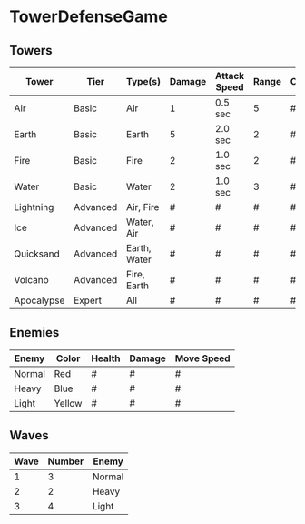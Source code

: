 # TowerDefenseGame

## Towers
Tower       | Tier     | Type(s)      | Damage | Attack Speed | Range | Cost | Notes
----------- | -------- | ------------ | ------ | ------------ | ----- | ---- | -----
Air         | Basic    | Air          |  1     |  0.5 sec     | 5     | #    | 
Earth       | Basic    | Earth        |  5     |  2.0 sec     | 2     | #    | 
Fire        | Basic    | Fire         |  2     |  1.0 sec     | 2     | #    | 
Water       | Basic    | Water        |  2     |  1.0 sec     | 3     | #    | 
Lightning   | Advanced | Air, Fire    |  #     |  #           | #     | #    | 
Ice         | Advanced | Water, Air   |  #     |  #           | #     | #    | 
Quicksand   | Advanced | Earth, Water |  #     |  #           | #     | #    | 
Volcano     | Advanced | Fire, Earth  |  #     |  #           | #     | #    | 
Apocalypse  | Expert   | All          |  #     |  #           | #     | #    | 

## Enemies
Enemy  | Color  | Health | Damage | Move Speed 
-------| ------ | ------ | ------ | ----------
Normal | Red    | #      |  #     |  #
Heavy  | Blue   | #      |  #     |  #
Light  | Yellow | #      |  #     |  #

## Waves
Wave | Number | Enemy
---- | ------ | ------
1    | 3      | Normal
2    | 2      | Heavy
3    | 4      | Light
